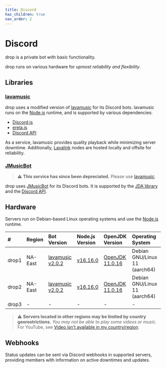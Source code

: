 ```yaml
---
title: Discord
has_children: true
nav_order: 2
---
```


# Discord

drop is a private bot with basic functionality.

drop runs on various hardware for *upmost reliability and flexibility*.

## Libraries
### [lavamusic](https://github.com/brblacky/lavamusic)
drop uses a modified version of [lavamusic](https://github.com/brblacky/lavamusic) for its Discord bots. lavamusic runs on the [Node.js](https://nodejs.org/en/) runtime, and is supported by various dependencies:
- [Discord.js](https://github.com/discordjs)
- [erela.js](https://github.com/MenuDocs/erela.js)
- [Discord API](https://github.com/discord)

As a service, lavamusic provides quality playback while minimizing server downtime. Additionally, [Lavalink](https://github.com/freyacodes/Lavalink) nodes are hosted locally and offsite for reliability.

### [JMusicBot](https://github.com/jagrosh/MusicBot)
> ⚠ **This service has since been depreciated.** Please use [lavamusic](https://github.com/brblacky/lavamusic).

drop uses [JMusicBot](https://github.com/jagrosh/MusicBot) for its Discord bots. It is supported by the [JDA library](https://github.com/DV8FromTheWorld/JDA) and the [Discord API](https://github.com/discord). 

## Hardware
Servers run on Debian-based Linux operating systems and use the [Node.js](https://nodejs.org/en/) runtime.

| #     | Region  | Bot Version                                                               | Node.js Version                                          | OpenJDK Version                                         | Operating System                |
| :---- | :------ | :------------------------------------------------------------------------ | :------------------------------------------------------- | :------------------------------------------------------ | :------------------------------ |
| drop1 | NA-East | [lavamusic v2.0.2](https://github.com/brblacky/lavamusic)                 | [v16.16.0](https://nodejs.org/en/blog/release/v16.16.0/) | [OpenJDK 11.0.16](https://openjdk.org/projects/jdk/11/) | Debian GNU/Linux 11 (aarch64)   |
| drop2 | NA-East | [lavamusic v2.0.2](https://github.com/brblacky/lavamusic)                 | [v16.16.0](https://nodejs.org/en/blog/release/v16.16.0/) | [OpenJDK 11.0.16](https://openjdk.org/projects/jdk/11/) | Debian GNU/Linux 11 (aarch64)   |
| drop3 | -       | -                                                                         | -                                                        | -                                                       | -                               |

> ⚠ **Servers located in other regions may be limited by country georestrictions.** *You may not be able to play some videos or music.*
> For YouTube, see [Video isn't available in my country/region](https://support.google.com/youtube/answer/92571?hl=en).

## Webhooks
Status updates can be sent via Discord webhooks in supported servers, providing members with information on active downtimes and updates.
